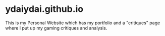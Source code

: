 # ydaiydai.github.io
This is my Personal Website which has my portfolio and a "critiques" page where I put up my gaming critiques and analysis.
